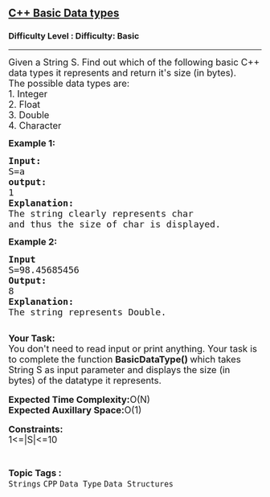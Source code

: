 <h2><a href="https://www.geeksforgeeks.org/problems/c-basic-data-types3128/1?page=2&category=Arrays,Strings,Linked%20List,Stack,Queue&difficulty=Basic&status=unsolved&sortBy=submissions">C++ Basic Data types</a></h2><h3>Difficulty Level : Difficulty: Basic</h3><hr><div class="problems_problem_content__Xm_eO"><p><span style="font-size: 18px;">Given a String S. Find out which of the following basic C++ data types it represents and return it's size (in bytes).<br>The possible data types are:<br>1. Integer<br>2. Float<br>3. Double<br>4. Character</span></p>
<p><strong><span style="font-size: 18px;">Example 1:</span></strong></p>
<pre><span style="font-size: 18px;"><strong>Input:</strong>
S=a
<strong>output:
</strong>1
<strong>Explanation:
</strong>The string clearly represents char 
and thus the size of char is displayed.</span></pre>
<p><strong><span style="font-size: 18px;">Example 2:</span></strong></p>
<pre><span style="font-size: 18px;"><strong>Input</strong>
S=98.45685456
<strong>Output:</strong> 
8
<strong>Explanation:
</strong>The string represents Double.</span>
</pre>
<p><br><span style="font-size: 18px;"><strong>Your Task:&nbsp;&nbsp;</strong><br>You don't need to read input or print anything. Your task is to complete the function <strong>BasicDataType() </strong>which takes String S as input parameter and displays the size (in bytes)&nbsp;of the datatype it represents.&nbsp;</span><br><br><span style="font-size: 18px;"><strong>Expected Time Complexity:</strong>O(N)<br><strong>Expected Auxillary Space:</strong>O(1)</span><br><br><span style="font-size: 18px;"><strong>Constraints:</strong><br>1&lt;=|S|&lt;=10</span></p></div><br><p><span style=font-size:18px><strong>Topic Tags : </strong><br><code>Strings</code>&nbsp;<code>CPP</code>&nbsp;<code>Data Type</code>&nbsp;<code>Data Structures</code>&nbsp;